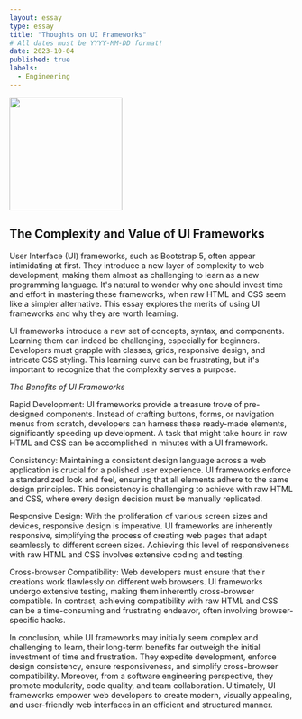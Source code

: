 ```yaml
---
layout: essay
type: essay
title: "Thoughts on UI Frameworks"
# All dates must be YYYY-MM-DD format!
date: 2023-10-04
published: true
labels:
  - Engineering
---
```


<img width="200px" class="rounded float-start pe-4" src="../img/bootstrap-social-logo.pngg">

## The Complexity and Value of UI Frameworks

User Interface (UI) frameworks, such as Bootstrap 5, often appear intimidating at first. They introduce a new layer of complexity to web development, making them almost as challenging to learn as a new programming language. It's natural to wonder why one should invest time and effort in mastering these frameworks, when raw HTML and CSS seem like a simpler alternative. This essay explores the merits of using UI frameworks and why they are worth  learning.

UI frameworks introduce a new set of concepts, syntax, and components. Learning them can indeed be challenging, especially for beginners. Developers must grapple with classes, grids, responsive design, and intricate CSS styling. This learning curve can be frustrating, but it's important to recognize that the complexity serves a purpose.

*The Benefits of UI Frameworks*

Rapid Development: UI frameworks provide a treasure trove of pre-designed components. Instead of crafting buttons, forms, or navigation menus from scratch, developers can harness these ready-made elements, significantly speeding up development. A task that might take hours in raw HTML and CSS can be accomplished in minutes with a UI framework.

Consistency: Maintaining a consistent design language across a web application is crucial for a polished user experience. UI frameworks enforce a standardized look and feel, ensuring that all elements adhere to the same design principles. This consistency is challenging to achieve with raw HTML and CSS, where every design decision must be manually replicated.

Responsive Design: With the proliferation of various screen sizes and devices, responsive design is imperative. UI frameworks are inherently responsive, simplifying the process of creating web pages that adapt seamlessly to different screen sizes. Achieving this level of responsiveness with raw HTML and CSS involves extensive coding and testing.

Cross-browser Compatibility: Web developers must ensure that their creations work flawlessly on different web browsers. UI frameworks undergo extensive testing, making them inherently cross-browser compatible. In contrast, achieving compatibility with raw HTML and CSS can be a time-consuming and frustrating endeavor, often involving browser-specific hacks.

In conclusion, while UI frameworks may initially seem complex and challenging to learn, their long-term benefits far outweigh the initial investment of time and frustration. They expedite development, enforce design consistency, ensure responsiveness, and simplify cross-browser compatibility. Moreover, from a software engineering perspective, they promote modularity, code quality, and team collaboration. Ultimately, UI frameworks empower web developers to create modern, visually appealing, and user-friendly web interfaces in an efficient and structured manner.
